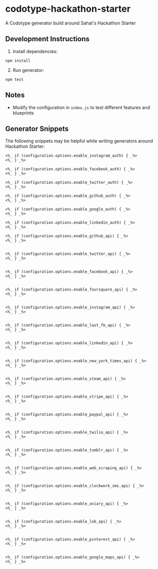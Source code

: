 # codotype-hackathon-starter

A Codotype generator build around Sahat's Hackathon Starter

## Development Instructions

1. Install dependencies:

```
npm install
```

2. Run generator:

```
npm test
```

## Notes
- Modify the configuration in `index.js` to test different features and blueprints


## Generator Snippets

The following snippets may be helpful while writing generators around Hackathon Starter:

```
<%_ if (configuration.options.enable_instagram_auth) { _%>
<%_ } _%>

<%_ if (configuration.options.enable_facebook_auth) { _%>
<%_ } _%>

<%_ if (configuration.options.enable_twitter_auth) { _%>
<%_ } _%>

<%_ if (configuration.options.enable_github_auth) { _%>
<%_ } _%>

<%_ if (configuration.options.enable_google_auth) { _%>
<%_ } _%>

<%_ if (configuration.options.enable_linkedin_auth) { _%>
<%_ } _%>
```

```
<%_ if (configuration.options.enable_github_api) { _%>
<%_ } _%>


<%_ if (configuration.options.enable_twitter_api) { _%>
<%_ } _%>


<%_ if (configuration.options.enable_facebook_api) { _%>
<%_ } _%>


<%_ if (configuration.options.enable_foursquare_api) { _%>
<%_ } _%>


<%_ if (configuration.options.enable_instagram_api) { _%>
<%_ } _%>


<%_ if (configuration.options.enable_last_fm_api) { _%>
<%_ } _%>


<%_ if (configuration.options.enable_linkedin_api) { _%>
<%_ } _%>


<%_ if (configuration.options.enable_new_york_times_api) { _%>
<%_ } _%>


<%_ if (configuration.options.enable_steam_api) { _%>
<%_ } _%>


<%_ if (configuration.options.enable_stripe_api) { _%>
<%_ } _%>


<%_ if (configuration.options.enable_paypal_api) { _%>
<%_ } _%>


<%_ if (configuration.options.enable_twilio_api) { _%>
<%_ } _%>


<%_ if (configuration.options.enable_tumblr_api) { _%>
<%_ } _%>


<%_ if (configuration.options.enable_web_scraping_api) { _%>
<%_ } _%>


<%_ if (configuration.options.enable_clockwork_sms_api) { _%>
<%_ } _%>


<%_ if (configuration.options.enable_aviary_api) { _%>
<%_ } _%>


<%_ if (configuration.options.enable_lob_api) { _%>
<%_ } _%>


<%_ if (configuration.options.enable_pinterest_api) { _%>
<%_ } _%>


<%_ if (configuration.options.enable_google_maps_api) { _%>
<%_ } _%>
```